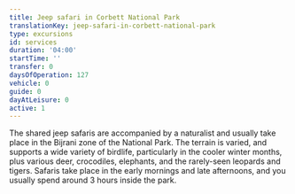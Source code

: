 ```yaml
---
title: Jeep safari in Corbett National Park
translationKey: jeep-safari-in-corbett-national-park
type: excursions
id: services
duration: '04:00'
startTime: ''
transfer: 0
daysOfOperation: 127
vehicle: 0
guide: 0
dayAtLeisure: 0
active: 1
---
```

The shared jeep safaris are accompanied by a naturalist and usually take place in the Bijrani zone of the National Park. The terrain is varied, and supports a wide variety of birdlife, particularly in the cooler winter months, plus various deer, crocodiles, elephants, and the rarely-seen leopards and tigers. Safaris take place in the early mornings and late afternoons, and you usually spend around 3 hours inside the park.